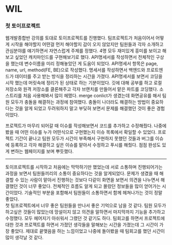 # WIL

### 첫 토이프로젝트

웹개발종합반 강의를 토대로 토이프로젝트를 진행했다. 팀프로젝트가 처음이어서 어떻게 시작을 해야할지 어떤걸 먼저 해야할지 감이 오지 않았지만 팀원들과 각자 소개하고 관심분야를 얘기하면서 자연스럽게 주제를 정했다. 4명 모두 재미있게 흥미를 보이고 해보고 싶었던 캐치마인드를 구현해보기로 했다.
API명세서를 작성하면서 전체적인 구상을 했는데 변수이름을 미리 정해놓았던 게 도움이 되었다. API명세서 항목은 page, name, url, method(FE, BE)으로 작성했다. 명세서를 작성하면서 백엔드와 프로트엔드가 데이터를 주고 받는 방식을 정리하는 시간을 가졌다. API명세서를 보면서 코딩을 시작 했는데 머릿속에 정리가 된 상태로 하는 기분이었다.
깃에 대해 공부를 하고 로컬 저장소와 원격 저장소를 클론해주고 각자 브랜치를 만들어서 맡은 파트를 코딩했다. 소스트리를 처음 사용해봐서 많이 헤맸다. merge conlict가 생겼는데 화면공유를 해서 팀원 모두가 충돌을 해결하는 과정에 참여했다. 충돌이 나더라도 해결하는 방법이 중요하다는 것을 알게 되었고 두려워하지 말고 부딪혀 보면서 문제를 해결했던 것이 좋은 경험이었다.

프로젝트가 마무리 되어갈 때 이슈를 작성해보면서 코드를 추가하고 수정해줬다. 나중에 봤을 때 어떤 이슈를 누가 어떤식으로 구현했는지 이슈 목록에서 확일할 수 있었다. 프로젝트 기간이 끝나고 팀원 모두가 시간이 부족해서 구현하지 못했던 것들과 버그를 이슈에 등록하고 각자 해결하고 싶은 이슈를 맡아서 수정하고 푸시를 해줬다. 점점 완성도 있게 변하는 웹페이지를 보며 뿌듯했다.

---

토이프로젝트를 시작하고 처음에는 막막하기만 했었는데 서로 소통하며 진행되어가는 과정을 보면서 팀원들끼리의 소통이 중요하다는 것을 알게되었다. 문제가 생겼을 때 해결할 수 있는 사람이 맡아서 진행하는 것보다 다같이 화면을 보면서 의견을 나누면서 해결했던 것이 너무 좋았다. 전체적인 흐름도 알게 되고 몰랐던 정보들을 많이 얻어가는 시간이었다. 기술적인 부분을 포함해서 팀원들이 소통하면서 함께 헤쳐나가는 것이 정말 좋았다.  
첫 팀프로젝트에서 너무 좋은 팀원들을 만나서 좋은 기억으로 남을 것 같다. 팀원 모두가 하고싶은 것들이 많았는데 망설이지 않고 의견을 말하면서 마지막까지 기능을 추가하고 수정했다. 모두 헤어지기 아쉬워서 그랬던 것 같기도 하다. 팀회고를 하면서 프로젝트에 대한 것과 프로젝트를 하면서 가졌던 생각들을 말해보는 시간을 가졌는데 그 시간이 가장 좋았다. 제대로 끝맺음을 하는 느낌이었고 나중에 돌아봤을 때 팀회고를 했던 시간이 많이 생각날 것 같다.

